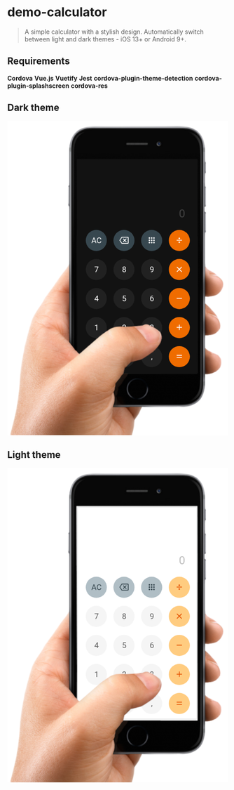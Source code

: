 # demo-calculator
> A simple calculator with a stylish design.
> Automatically switch between light and dark themes - iOS 13+ or Android 9+.

## Requirements
**Cordova**
**Vue.js**
**Vuetify**
**Jest**
**cordova-plugin-theme-detection**
**cordova-plugin-splashscreen**
**cordova-res**


## Dark theme
![Dark theme](https://github.com/kebasyaty/demo-calculator/raw/main/images/dark_cover.png "Dark theme")

## Light theme
![Dark theme](https://github.com/kebasyaty/demo-calculator/raw/main/images/light_cover.png "Light theme")
